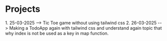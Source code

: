 <h1>Projects</h1>
1. 25-03-2025 --> Tic Toe game without using tailwind css
2. 26-03-2025 --> Making a TodoApp again with tailwind css and understand again topic that why index is not be used as a key in map function.
